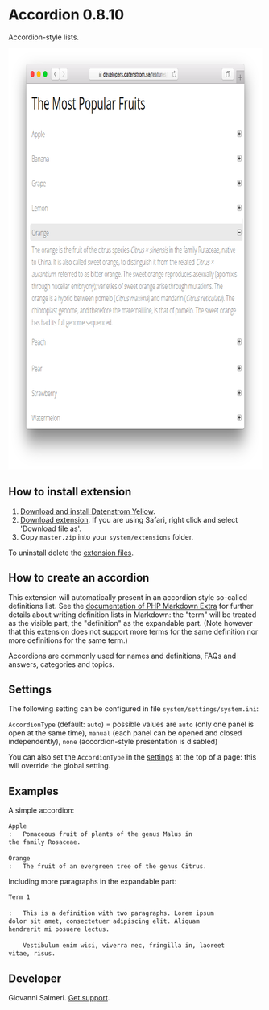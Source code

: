 Accordion 0.8.10
=============
Accordion-style lists.

<p align="center"><img src="accordion-screenshot.png?raw=true" width="795" height="836" alt="Screenshot"></p>

## How to install extension

1. [Download and install Datenstrom Yellow](https://github.com/datenstrom/yellow/).
2. [Download extension](../../archive/master.zip). If you are using Safari, right click and select 'Download file as'.
3. Copy `master.zip` into your `system/extensions` folder.

To uninstall delete the [extension files](extension.ini).

## How to create an accordion

This extension will automatically present in an accordion style so-called definitions list. See the [documentation of PHP Markdown Extra](https://michelf.ca/projects/php-markdown/extra/#def-list) for further details about writing definition lists in Markdown: the "term" will be treated as the visible part, the "definition" as the expandable part. (Note however that this extension does not support more terms for the same definition nor more definitions for the same term.)

Accordions are commonly used for names and definitions, FAQs and answers, categories and topics.

## Settings

The following setting can be configured in file `system/settings/system.ini`:

`AccordionType` (default: `auto`) = possible values are `auto` (only one panel is open at the same time), `manual` (each panel can be opened and closed independently), `none` (accordion-style presentation is disabled)  

You can also set the `AccordionType` in the [settings](https://github.com/datenstrom/yellow-extensions/tree/master/features/core#settings) at the top of a page: this will override the global setting.

## Examples

A simple accordion:

```
Apple
:   Pomaceous fruit of plants of the genus Malus in 
the family Rosaceae.

Orange
:   The fruit of an evergreen tree of the genus Citrus.
```

Including more paragraphs in the expandable part:

```
Term 1

:   This is a definition with two paragraphs. Lorem ipsum 
dolor sit amet, consectetuer adipiscing elit. Aliquam 
hendrerit mi posuere lectus.

    Vestibulum enim wisi, viverra nec, fringilla in, laoreet
vitae, risus.
```

## Developer

Giovanni Salmeri. [Get support](https://github.com/GiovanniSalmeri/yellow-accordion/issues).
